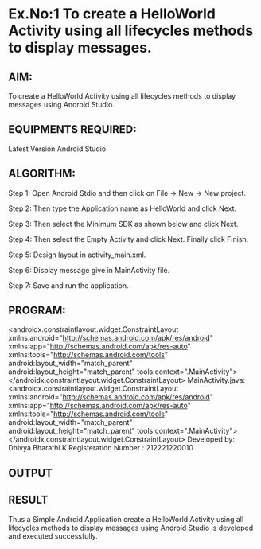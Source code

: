 # Ex.No:1 To create a HelloWorld Activity using all lifecycles methods to display messages.


## AIM:

To create a HelloWorld Activity using all lifecycles methods to display messages using Android Studio.

## EQUIPMENTS REQUIRED:

Latest Version Android Studio

## ALGORITHM:

Step 1: Open Android Stdio and then click on File -> New -> New project.

Step 2: Then type the Application name as HelloWorld and click Next. 

Step 3: Then select the Minimum SDK as shown below and click Next.

Step 4: Then select the Empty Activity and click Next. Finally click Finish.

Step 5: Design layout in activity_main.xml.

Step 6: Display message give in MainActivity file.

Step 7: Save and run the application.

## PROGRAM:
<androidx.constraintlayout.widget.ConstraintLayout 
xmlns:android="http://schemas.android.com/apk/res/android" 
xmlns:app="http://schemas.android.com/apk/res-auto" 
xmlns:tools="http://schemas.android.com/tools" 
android:layout_width="match_parent" android:layout_height="match_parent" 
tools:context=".MainActivity">
<TextView
 android:layout_width="wrap_content"
 android:layout_height="wrap_content"
 android:textSize="40dp"
 android:text="Hello World!"
 app:layout_constraintBottom_toBottomOf="parent"
 app:layout_constraintEnd_toEndOf="parent"
 app:layout_constraintStart_toStartOf="parent"
 app:layout_constraintTop_toTopOf="parent" />
</androidx.constraintlayout.widget.ConstraintLayout>
MainActivity.java:
<androidx.constraintlayout.widget.ConstraintLayout 
xmlns:android="http://schemas.android.com/apk/res/android" 
xmlns:app="http://schemas.android.com/apk/res-auto" 
xmlns:tools="http://schemas.android.com/tools" 
android:layout_width="match_parent" android:layout_height="match_parent"
tools:context=".MainActivity">
<TextView
 android:layout_width="wrap_content"
 android:layout_height="wrap_content"
 android:textSize="40dp"
 android:text="Hello World!"
 app:layout_constraintBottom_toBottomOf="parent"
 app:layout_constraintEnd_toEndOf="parent"
 app:layout_constraintStart_toStartOf="parent"
 app:layout_constraintTop_toTopOf="parent" />
</androidx.constraintlayout.widget.ConstraintLayout>
Developed by: Dhivya Bharathi.K
Registeration Number : 212221220010

## OUTPUT




## RESULT
Thus a Simple Android Application create a HelloWorld Activity using all lifecycles methods to display messages using Android Studio is developed and executed successfully.
